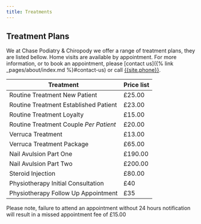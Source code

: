 ```yaml
---
title: Treatments
---
```


## Treatment Plans

We at Chase Podiatry & Chiropody we offer a range of treatment plans, they are listed bellow. Home visits are available by appointment. For more information, or to book an appointment, please [contact us]({% link _pages/about/index.md %}#contact-us) or call [{{site.phone}}](tel:{{site.phone|stripwhitespace}}).

Treatment	                            | Price list
----------------------------------------|-----------
Routine Treatment New Patient           | £25.00
Routine Treatment Established Patient	| £23.00
Routine Treatment Loyalty	            | £15.00
Routine Treatment Couple *Per Patient*	| £20.00
Verruca Treatment	                    | £13.00
Verruca Treatment Package	            | £65.00
Nail Avulsion Part One	                | £190.00
Nail Avulsion Part Two	                | £200.00
Steroid Injection	                    | £80.00
Physiotherapy Initial Consultation	    | £40
Physiotherapy Follow Up Appointment	    | £35


Please note, failure to attend an appointment without 24 hours notification will result in a missed appointment fee of £15.00
